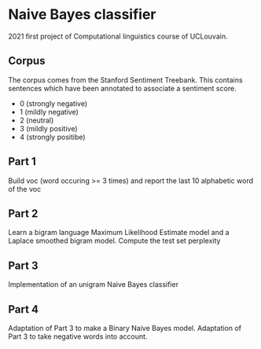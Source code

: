 # Naive Bayes classifier
2021 first project of Computational linguistics course of UCLouvain.

## Corpus
The corpus comes from the Stanford Sentiment Treebank. This contains sentences which have been annotated to associate a sentiment score.

<ul>
  <li>0 (strongly negative)</li>
  <li>1 (mildly negative)</li>
  <li>2 (neutral)</li>
  <li>3 (mildly positive)</li>
  <li>4 (strongly positibe)</li>
</ul>

## Part 1
Build voc (word occuring >= 3 times) and report the last 10 alphabetic word of the voc

## Part 2
Learn a bigram language Maximum Likelihood Estimate model and a Laplace smoothed bigram model.
Compute the test set perplexity

## Part 3
Implementation of an unigram Naive Bayes classifier

## Part 4
Adaptation of Part 3 to make a Binary Naive Bayes model.
Adaptation of Part 3 to take negative words into account.
